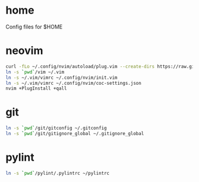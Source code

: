 home
====

Config files for $HOME

# neovim
```bash
curl -fLo ~/.config/nvim/autoload/plug.vim --create-dirs https://raw.githubusercontent.com/junegunn/vim-plug/master/plug.vim
ln -s `pwd`/vim ~/.vim
ln -s ~/.vim/vimrc ~/.config/nvim/init.vim
ln -s ~/.vim/vimrc ~/.config/nvim/coc-settings.json
nvim +PlugInstall +qall
```

# git
```bash
ln -s `pwd`/git/gitconfig ~/.gitconfig
ln -s `pwd`/git/gitignore_global ~/.gitignore_global
```

# pylint
```bash
ln -s `pwd`/pylint/.pylintrc ~/pylintrc
```
